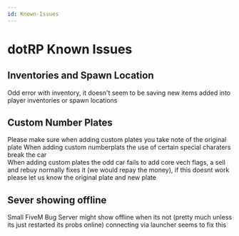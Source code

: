 ```yaml
---
id: Known-Issues
---
```

# dotRP Known Issues

## Inventories and Spawn Location  

Odd error with inventory, it doesn't seem to be saving new items added into player inventories or spawn locations  


## Custom Number Plates  

Please make sure when adding custom plates you take note of the original plate
When adding custom numberplats the use of certain special charaters break the car  
When adding custom plates the odd car fails to add core vech flags, a sell and rebuy normally fixes it (we would repay the money), if this doesnt work please let us know the original plate and new plate  


## Sever showing offline
Small FiveM Bug
Server might show offline when its not (pretty much unless its just restarted its probs online)
connecting via launcher seems to fix this